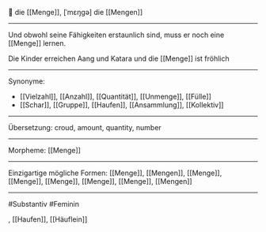 🔴 die [[Menge]], [ˈmɛŋɡə]
die [[Mengen]]


---
Und obwohl seine Fähigkeiten erstaunlich sind, muss er noch eine [[Menge]] lernen. 

Die Kinder erreichen Aang und Katara und die [[Menge]] ist fröhlich


---
Synonyme:
- [[Vielzahl]], [[Anzahl]], [[Quantität]], [[Unmenge]], [[Fülle]]
- [[Schar]], [[Gruppe]], [[Haufen]], [[Ansammlung]], [[Kollektiv]]

---
Übersetzung: croud, amount, quantity, number

---
Morpheme:
[[Menge]]

---
Einzigartige mögliche Formen: [[Menge]], [[Mengen]], [[Menge]], [[Menge]], [[Menge]], [[Menge]], [[Menge]], [[Mengen]]

---
#Substantiv #Feminin

, [[Haufen]], [[Häuflein]]

